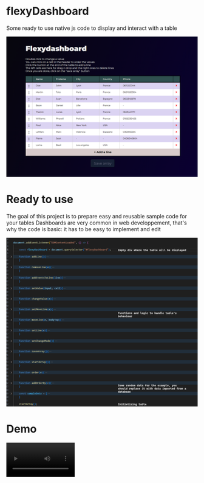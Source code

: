 # flexyDashboard
Some ready to use native js code to display and interact with a table

![alt txt](flexydashboard-onload.png "Dashboard")

# Ready to use
The goal of this project is to prepare easy and reusable sample code for your tables
Dashboards are very common in web developpement, that's why the code is basic: it has to be easy to implement and edit

![alt txt](flexydashboard-js.png "Javascript code")

# Demo
<video src='flexydashboard-video.mp4' width=180/>
